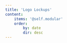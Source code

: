 ```yaml
---
title: 'Logo Lockups'
content:
    items: '@self.modular'
    order:
        by: date
        dir: desc
---
```


